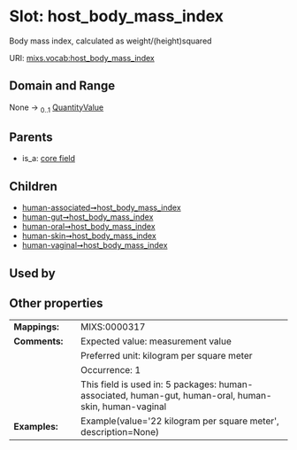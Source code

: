 
# Slot: host_body_mass_index


Body mass index, calculated as weight/(height)squared

URI: [mixs.vocab:host_body_mass_index](https://w3id.org/mixs/vocab/host_body_mass_index)


## Domain and Range

None &#8594;  <sub>0..1</sub> [QuantityValue](QuantityValue.md)

## Parents

 *  is_a: [core field](core_field.md)

## Children

 *  [human-associated➞host_body_mass_index](human_associated_host_body_mass_index.md)
 *  [human-gut➞host_body_mass_index](human_gut_host_body_mass_index.md)
 *  [human-oral➞host_body_mass_index](human_oral_host_body_mass_index.md)
 *  [human-skin➞host_body_mass_index](human_skin_host_body_mass_index.md)
 *  [human-vaginal➞host_body_mass_index](human_vaginal_host_body_mass_index.md)

## Used by


## Other properties

|  |  |  |
| --- | --- | --- |
| **Mappings:** | | MIXS:0000317 |
| **Comments:** | | Expected value: measurement value |
|  | | Preferred unit: kilogram per square meter |
|  | | Occurrence: 1 |
|  | | This field is used in: 5 packages: human-associated, human-gut, human-oral, human-skin, human-vaginal |
| **Examples:** | | Example(value='22 kilogram per square meter', description=None) |

